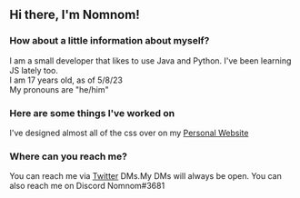 ## Hi there, I'm Nomnom!

### How about a little information about myself?
I am a small developer that likes to use Java and Python. I've been learning JS lately too.<br>
I am 17 years old, as of 5/8/23<br>
My pronouns are "he/him"<br>

### Here are some things I've worked on
I've designed almost all of the css over on my [Personal Website](https://nomnomplays.github.io)<br>

### Where can you reach me?
You can reach me via [Twitter](https://twitter.com/NomnomPlays/) DMs.My DMs will always be open.
You can also reach me on Discord Nomnom#3681

<!--
**NomnomPlays/NomnomPlays** is a ✨ _special_ ✨ repository because its `README.md` (this file) appears on your GitHub profile.

Here are some ideas to get you started:

- 🔭 I’m currently working on ...
- 🌱 I’m currently learning ...
- 👯 I’m looking to collaborate on ...
- 🤔 I’m looking for help with ...
- 💬 Ask me about ...
- 📫 How to reach me: ...
- 😄 Pronouns: ...
- ⚡ Fun fact: ...
-->
